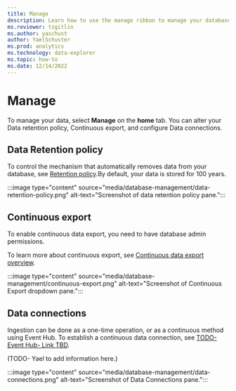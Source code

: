 ```yaml
---
title: Manage 
description: Learn how to use the manage ribbon to manage your database.
ms.reviewer: tzgitlin
ms.author: yaschust
author: YaelSchuster
ms.prod: analytics
ms.technology: data-explorer
ms.topic: how-to
ms.date: 12/14/2022
---
```


# Manage

To manage your data, select **Manage** on the **home** tab.
You can alter your Data retention policy, Continuous export, and configure Data connections.

## Data Retention policy

To control the mechanism that automatically removes data from your database, see [Retention policy](#data-retention-policy).By default, your data is stored for 100 years.

:::image type="content" source="media/database-management/data-retention-policy.png" alt-text="Screenshot of data retention policy pane.":::

## Continuous export

To enable continuous data export, you need to have database admin permissions.

To learn more about continuous export, see [Continuous data export overview](#continuous-export).

:::image type="content" source="media/database-management/continuous-export.png" alt-text="Screenshot of Continuous Export dropdown pane.":::

## Data connections

Ingestion can be done as a one-time operation, or as a continuous method using Event Hub. To establish a continuous data connection, see [TODO-Event Hub- Link TBD]().

(TODO- Yael to add information here.)

:::image type="content" source="media/database-management/data-connections.png" alt-text="Screenshot of Data Connections pane.":::
